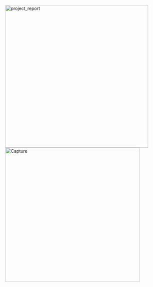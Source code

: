 
<img width="457" alt="project_report" src="https://github.com/user-attachments/assets/9cfc1ae4-69bd-4cb4-95c7-aea671709736">

<img width="430" alt="Capture" src="https://github.com/user-attachments/assets/81ae6aa7-0e33-418d-8515-c0740c1d78e0">
